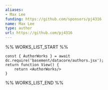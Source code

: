 ```yaml
---
aliases:
- Max Lee
funding: https://github.com/sponsors/pj4316
name: Max Lee
type: author
url: https://github.com/pj4316
---
```



%% WORKS_LIST_START %%

```datacorejsx
const { AuthorWorks } = await dc.require('basement/datacore/authors.jsx');
return function View() {
    return <AuthorWorks/>
}
```
%% WORKS_LIST_END %%